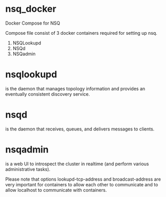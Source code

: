 # nsq_docker
Docker Compose for NSQ

Compose file consist of 3 docker containers required for setting up nsq.
1. NSQLookupd
2. NSQd
3. NSQadmin

# nsqlookupd 
is the daemon that manages topology information and provides an eventually consistent discovery service.

# nsqd 
is the daemon that receives, queues, and delivers messages to clients.

# nsqadmin 
is a web UI to introspect the cluster in realtime (and perform various administrative tasks).

Please note that options lookupd-tcp-address and broadcast-address are very important for containers to allow each other to communicate and to allow localhost to communicate with containers.